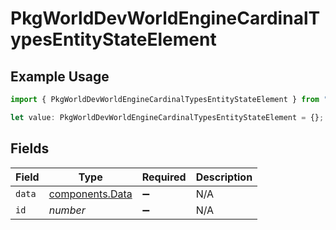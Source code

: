 # PkgWorldDevWorldEngineCardinalTypesEntityStateElement

## Example Usage

```typescript
import { PkgWorldDevWorldEngineCardinalTypesEntityStateElement } from "cardinal/models/components";

let value: PkgWorldDevWorldEngineCardinalTypesEntityStateElement = {};
```

## Fields

| Field                                              | Type                                               | Required                                           | Description                                        |
| -------------------------------------------------- | -------------------------------------------------- | -------------------------------------------------- | -------------------------------------------------- |
| `data`                                             | [components.Data](../../models/components/data.md) | :heavy_minus_sign:                                 | N/A                                                |
| `id`                                               | *number*                                           | :heavy_minus_sign:                                 | N/A                                                |